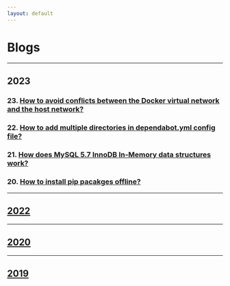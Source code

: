 ```yaml
---
layout: default
---
```


# Blogs

---

## 2023

### 23. [How to avoid conflicts between the Docker virtual network and the host network?](./posts/2023/2023-02-22-avoid-conflicts-for-docker-compose-network.md)

### 22. [How to add multiple directories in dependabot.yml config file?](./posts/2023/2023-02-20-multiple-directories-in-github-dependabot.md)

### 21. [How does MySQL 5.7 InnoDB In-Memory data structures work?](./posts/2023/2023-01-30-mysql-innodb-in-memory-data-structure.md)

### 20. [How to install pip pacakges offline?](./posts/2023/2023-01-16-install-pip-pacakge-offline.md)

---

## [2022](./2022.md)

---

## [2020](./2020.md)

---

## [2019](./2019.md)
